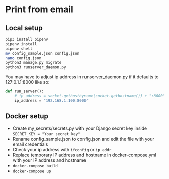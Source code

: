 # Print from email

## Local setup

``` bash
pip3 install pipenv
pipenv install
pipenv shell
mv config_sample.json config.json
nano config.json
python3 manage.py migrate
python3 runserver_daemon.py
```

You may have to adjust ip address in runserver_daemon.py if it defaults to 127:0.1.1:8000 like so:

``` python
def run_server():
    # ip_address = socket.gethostbyname(socket.gethostname()) + ":8000"
    ip_address = "192.168.1.100:8000"
```

## Docker setup

- Create my_secrets/secrets.py with your Django secret key inside `SECRET_KEY = "Your secret key"`
- Rename config_sample.json to config.json and edit the file with your email credentials
- Check your ip address with `ifconfig` or `ip addr`
- Replace temporary IP address and hostname in docker-compose.yml with your IP address and hostname
- `docker-compose build`
- `docker-compose up`

